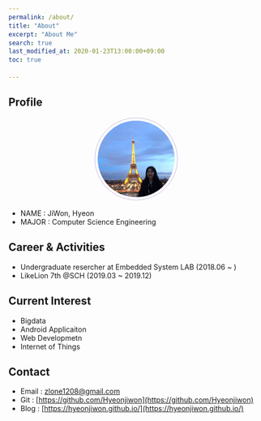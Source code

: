 ```yaml
---
permalink: /about/
title: "About"
excerpt: "About Me"
search: true
last_modified_at: 2020-01-23T13:00:00+09:00
toc: true

--- 
```


## Profile
<center><img src="/assets/img/me.jpg" width="30%" height="30%" style="
border: 1px solid #cab6de;
border-radius: 50%;
padding: 5px;
-moz-border-radius: 50%;
-khtml-border-radius: 50%;
-webkit-border-radius: 50%;
"></center>


* NAME : JiWon, Hyeon
* MAJOR : Computer Science Engineering

## Career & Activities
 - Undergraduate resercher at Embedded System LAB (2018.06 ~ )
 - LikeLion 7th @SCH (2019.03 ~ 2019.12)

## Current Interest
 * Bigdata
 * Android Applicaiton 
 * Web Developmetn
 * Internet of Things

## Contact
 * Email : zlone1208@gmail.com
 * Git : [https://github.com/Hyeonjiwon](https://github.com/Hyeonjiwon)
 * Blog : [https://hyeonjiwon.github.io/](https://hyeonjiwon.github.io/)

